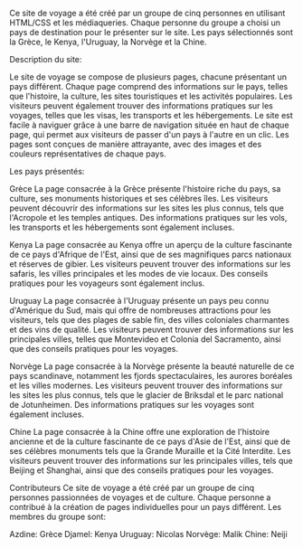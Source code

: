 Ce site de voyage a été créé par un groupe de cinq personnes en utilisant HTML/CSS et les médiaqueries. 
Chaque personne du groupe a choisi un pays de destination pour le présenter sur le site. Les pays sélectionnés sont la Grèce, le Kenya, l'Uruguay, la Norvège et la Chine.


Description du site:

Le site de voyage se compose de plusieurs pages, chacune présentant un pays différent. Chaque page comprend des informations sur le pays, telles que l'histoire, 
la culture, les sites touristiques et les activités populaires. Les visiteurs peuvent également trouver des informations pratiques sur les voyages, telles que les visas, 
les transports et les hébergements.
Le site est facile à naviguer grâce à une barre de navigation située en haut de chaque page, qui permet aux visiteurs de passer d'un pays à l'autre en un clic. 
Les pages sont conçues de manière attrayante, avec des images et des couleurs représentatives de chaque pays.

Les pays présentés:

Grèce
La page consacrée à la Grèce présente l'histoire riche du pays, sa culture, ses monuments historiques et ses célèbres îles. Les visiteurs peuvent découvrir des 
informations sur les sites les plus connus, tels que l'Acropole et les temples antiques. Des informations pratiques sur les vols, les transports et les hébergements sont 
également incluses.

Kenya
La page consacrée au Kenya offre un aperçu de la culture fascinante de ce pays d'Afrique de l'Est, ainsi que de ses magnifiques parcs nationaux et réserves de gibier. 
Les visiteurs peuvent trouver des informations sur les safaris, les villes principales et les modes de vie locaux. Des conseils pratiques pour les voyageurs sont 
également inclus.

Uruguay
La page consacrée à l'Uruguay présente un pays peu connu d'Amérique du Sud, mais qui offre de nombreuses attractions pour les visiteurs, tels que des plages de sable 
fin, des villes coloniales charmantes et des vins de qualité. Les visiteurs peuvent trouver des informations sur les principales villes, telles que Montevideo et 
Colonia del Sacramento, ainsi que des conseils pratiques pour les voyages.

Norvège
La page consacrée à la Norvège présente la beauté naturelle de ce pays scandinave, notamment les fjords spectaculaires, les aurores boréales et les villes modernes. 
Les visiteurs peuvent trouver des informations sur les sites les plus connus, tels que le glacier de Briksdal et le parc national de Jotunheimen. Des informations 
pratiques sur les voyages sont également incluses.

Chine
La page consacrée à la Chine offre une exploration de l'histoire ancienne et de la culture fascinante de ce pays d'Asie de l'Est, ainsi que de ses célèbres monuments 
tels que la Grande Muraille et la Cité Interdite. Les visiteurs peuvent trouver des informations sur les principales villes, tels que Beijing et Shanghai, ainsi que 
des conseils pratiques pour les voyages.

Contributeurs
Ce site de voyage a été créé par un groupe de cinq personnes passionnées de voyages et de culture. Chaque personne a contribué à la création de pages individuelles 
pour un pays différent. Les membres du groupe sont:

Azdine: Grèce
Djamel: Kenya
Uruguay: Nicolas
Norvège: Malik
Chine: Neiji

